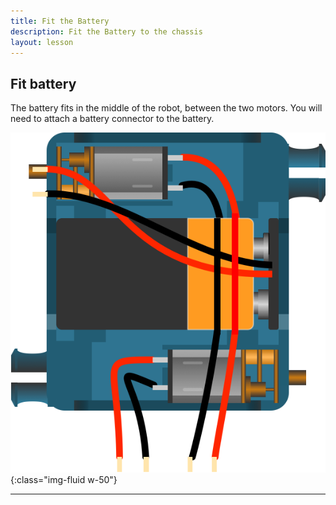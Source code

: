 ```yaml
---
title: Fit the Battery
description: Fit the Battery to the chassis
layout: lesson
---
```


## Fit battery

The battery fits in the middle of the robot, between the two motors. You will need to attach a battery connector to the battery.

![Fit Battery](assets/battery.png){:class="img-fluid w-50"}

---
